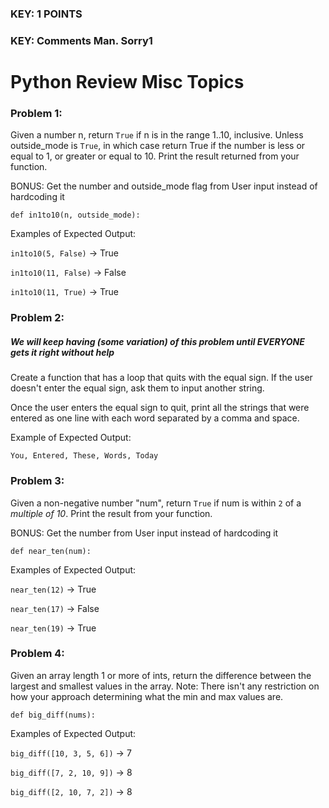 ### KEY: 1 POINTS
### KEY: Comments Man. Sorry1

# Python Review Misc Topics

### Problem 1:
Given a number n, return ```True``` if n is in the range 1..10, inclusive. Unless outside_mode is ```True```, in which case return True if the number is less or equal to 1, or greater or equal to 10. Print the result returned from your function.

BONUS: Get the number and outside_mode flag from User input instead of hardcoding it

```def in1to10(n, outside_mode):```

Examples of Expected Output:

```in1to10(5, False)``` → True

```in1to10(11, False)``` → False

```in1to10(11, True)``` → True


### Problem 2:
##### We will keep having (some variation) of this problem until EVERYONE gets it right without help
Create a function that has a loop that quits with the equal sign. If the user doesn't enter the equal sign, ask them to input another string.

Once the user enters the equal sign to quit, print all the strings that were entered as one line with each word separated by a comma and space.

Example of Expected Output:

```You, Entered, These, Words, Today```

### Problem 3:
Given a non-negative number "num", return ```True``` if num is within ```2``` of a *multiple of 10*. Print the result from your function.

BONUS: Get the number from User input instead of hardcoding it

```def near_ten(num):```

Examples of Expected Output:

```near_ten(12)``` → True

```near_ten(17)``` → False

```near_ten(19)``` → True

### Problem 4:
Given an array length 1 or more of ints, return the difference between the largest and smallest values in the array. Note: There isn't any restriction on how your approach determining what the min and max values are.

```def big_diff(nums):```

Examples of Expected Output:

```big_diff([10, 3, 5, 6])``` → 7

```big_diff([7, 2, 10, 9])``` → 8

```big_diff([2, 10, 7, 2])``` → 8
